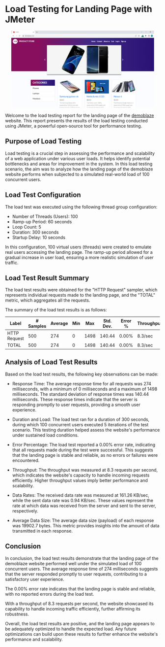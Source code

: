 # Load Testing for Landing Page with JMeter

<p align="center"><a href="#" target="_blank"><img src="Images/landing-page.png" height="250px"></a></p>

Welcome to the load testing report for the landing page of the [demoblaze](https://www.demoblaze.com) website. This report presents the results of the load testing conducted using JMeter, a powerful open-source tool for performance testing.

## Purpose of Load Testing

Load testing is a crucial step in assessing the performance and scalability of a web application under various user loads. It helps identify potential bottlenecks and areas for improvement in the system. In this load testing scenario, the aim was to analyze how the landing page of the demoblaze website performs when subjected to a simulated real-world load of 100 concurrent users.

## Load Test Configuration

The load test was executed using the following thread group configuration:

- Number of Threads (Users): 100
- Ramp-up Period: 60 seconds
- Loop Count: 5
- Duration: 300 seconds
- Startup Delay: 10 seconds

In this configuration, 100 virtual users (threads) were created to emulate real users accessing the landing page. The ramp-up period allowed for a gradual increase in user load, ensuring a more realistic simulation of user traffic.

## Load Test Result Summary

The load test results were obtained for the "HTTP Request" sampler, which represents individual requests made to the landing page, and the "TOTAL" metric, which aggregates all the requests.

The summary of the load test results is as follows:

| Label        | # Samples | Average | Min | Max  | Std. Dev. | Error % | Throughput | Received KB/sec | Sent KB/sec | Avg. Bytes |
| ------------ | --------- | ------- | --- | ---- | --------- | ------- | ---------- | --------------- | ----------- | ---------- |
| HTTP Request | 500       | 274     | 0   | 1498 | 140.44    | 0.00%   | 8.3/sec    | 161.26          | 0.94        | 19902.7    |
| TOTAL        | 500       | 274     | 0   | 1498 | 140.44    | 0.00%   | 8.3/sec    | 161.26          | 0.94        | 19902.7    |

## Analysis of Load Test Results

Based on the load test results, the following key observations can be made:

- Response Time: The average response time for all requests was 274 milliseconds, with a minimum of 0 milliseconds and a maximum of 1498 milliseconds. The standard deviation of response times was 140.44 milliseconds. These response times indicate that the server is responding promptly to user requests, providing a smooth user experience.

- Duration and Load: The load test ran for a duration of 300 seconds, during which 100 concurrent users executed 5 iterations of the test scenario. This testing duration helped assess the website's performance under sustained load conditions.

- Error Percentage: The load test reported a 0.00% error rate, indicating that all requests made during the test were successful. This suggests that the landing page is stable and reliable, as no errors or failures were encountered.

- Throughput: The throughput was measured at 8.3 requests per second, which indicates the website's capacity to handle incoming requests efficiently. Higher throughput values imply better performance and scalability.

- Data Rates: The received data rate was measured at 161.26 KB/sec, while the sent data rate was 0.94 KB/sec. These values represent the rate at which data was received from the server and sent to the server, respectively.

- Average Data Size: The average data size (payload) of each response was 19902.7 bytes. This metric provides insights into the amount of data transmitted in each response.

## Conclusion

In conclusion, the load test results demonstrate that the landing page of the demoblaze website performed well under the simulated load of 100 concurrent users. The average response time of 274 milliseconds suggests that the server responded promptly to user requests, contributing to a satisfactory user experience.

The 0.00% error rate indicates that the landing page is stable and reliable, with no reported errors during the load test.

With a throughput of 8.3 requests per second, the website showcased its capability to handle incoming traffic efficiently, further affirming its robustness.

Overall, the load test results are positive, and the landing page appears to be adequately optimized to handle the expected load. Any future optimizations can build upon these results to further enhance the website's performance and scalability.

